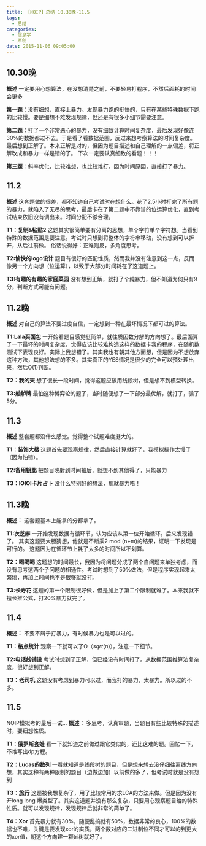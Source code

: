 ```yaml
---
title: 【NOIP】总结 10.30晚-11.5
tags:
  - 总结
categories:
  - 信息学
  - 原创
date: 2015-11-06 09:05:00
---
```

**10.30晚**
--
**概述**
一定要用心想算法，在没想清楚之前，不要轻易打程序，不然后面耗的时间会更多

**第一题**：没有细想，直接上暴力。发现暴力跑的挺快的，只有在某些特殊数据下跑的比较慢。要是细想不难发现规律，但还是有很多小细节需要注意。

**第二题**：打了一个非常恶心的暴力，没有细致计算时间复杂度，最后发现好像连30%的数据都过不去。于是看了看数据范围，反过来想考察算法的时间复杂度。最后想到正解了。本来正解是对的，但因为题目描述和自己理解的一点偏差，将正解改成和暴力一样是错的了。
下次一定要认真细致的看题！！！

**第三题**：斜率优化，比较难想，也比较难打。因为时间原因，直接打了暴力。

**11.2**
--
**概述**
这套题做的很差，都不知道自己考试时在想什么。花了2.5小时打完了所有题的暴力，就陷入了无尽的思考，最后卡在了第二题中不靠谱的位运算优化，直到考试结束依旧没有调出来。时间分配不够合理。

**T1：复制&粘贴2** 
这题其实很简单要有分离的思想，单个字符单个字符想。当看到特殊的数据范围是要注意。考试时只想到将整体的字符串移动，没有想到可以拆开，从后往前做。
俗话说得好：正难则反，多角度思考。

**T2:愉快的logo设计**
题目有很好的匹配性质，然而我并没有注意到这一点，反而像另一个方向想（位运算），以致于大部分时间耗在了这道题上。

**T3:有趣的有趣的家庭菜园**
没有想到正解，就打了个纯暴力，但不知道为何只有9分，判断方式可能有问题。

**11.2晚**
--
**概述**
对自己的算法不要过度自信，一定想到一种在最坏情况下都可过的算法。

**T1:Lala买面包** 
一开始看题目感觉挺简单，就往质因数分解的方向想了。最后面算了一下最坏的时间复杂度，觉得应该比较难构造这样的数据卡我的程序，在随机数测试下表现良好。实际上我想错了。其实我也有朝其他方面想，但是因为不想放弃这种方法，其他想法想的不多。其实真正的YES情况是很少的完全可以预处理出来，然后O(1)判断。

**T2：我的天** 
想了很长一段时间，觉得这题应该用线段树，但是想不到模型转换。

**T3:舳舻牌** 
最怕这种博弈论的题了，当时随便想了一下部分最优解，就打了，骗了5分。


**11.3**
--
**概述**
整套题都没什么感觉。觉得整个试题难度挺大的。

**T1：装饰大楼**
这题首先要观察规律，然后直接计算就好了，我模拟操作太慢了（因为怕错）。

**T2:备用钥匙** 
把题目映射到时间轴后，就想不到其他得了，只能暴力

**T3：IOIOI卡片占卜** 
没什么特别好的想法，那就暴力咯！


**11.3晚**
--
**概述：**
这套题基本上能拿的分都拿了。

**T1:次芝麻** 
一开始发现数据有循环节，认为应该从第一位开始循环。后来发现错了。
其实这题要大胆猜想，他就是不断乘2 mod (n+m)的结果，证明一下发现是可行的。
这题因为在循环节上耗了太多的时间所以不划算。

**T2：喝喝喝** 
这题想的时间最长，我因为将问题分成了两个自问题来单独考虑，而没有思考这两个子问题的相通性。考试时想到了50%做法，但是程序实现起来太繁琐，再加上时间也不是很够就没打。

**T3:长寿花** 
这题的第一个限制很好做，但是加上了第二个限制就难了。本来我就不擅长推公式，打20%暴力就完了。


**11.4**
--
**概述：**
不要不屑于打暴力，有时候暴力也是可以过的。

**T1：格点统计** 
观察一下就可以了O（$sqrt(n)$），注意一下细节。

**T2:电话线铺设** 
考试时想到了正解，但已经没有时间打了。从数据范围推算法复杂度，很好想到正解。

**T3：老司机**
这题没有考虑到暴力可以过，而我打的暴力，太暴力。所以过的不多。

**11.5**
--
NOIP模拟考的最后一试...
**概述：**
多思考，认真审题，当题目有些比较特殊的描述时，要细想性质。

**T1：俄罗斯套娃** 
看一下就知道之前做过跟它类似的，还比这难的题。回忆一下，不难写出dp方程。

**T2：Lucas的数列** 
一看就知道是线段树的题目，但是想来想去没仔细往离线方向想，其实这种有两种限制的题目（边做边加）以前做的多了，但考试时就是没有想到

**T3：旅行**
这题被我想复杂了，用了比较常用的求LCA的方法来做。但是因为没有开long long 爆类型了。其实这道题并没有那么复杂，只要用心观察题目给的特殊性质。就可以发现规律，发现规律后就非常的简单了。

**T4：Xor** 
首先暴力就有30%，随便乱搞就有50%，数据非常的良心，100%的数据也不难，关键是要发现xor的实质，两个数对应的二进制位不同才可以的到更大的xor值，朝这个方向建一颗tri树就好了。